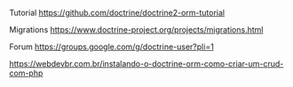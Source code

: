 

Tutorial
https://github.com/doctrine/doctrine2-orm-tutorial

Migrations
https://www.doctrine-project.org/projects/migrations.html

Forum
https://groups.google.com/g/doctrine-user?pli=1

https://webdevbr.com.br/instalando-o-doctrine-orm-como-criar-um-crud-com-php


